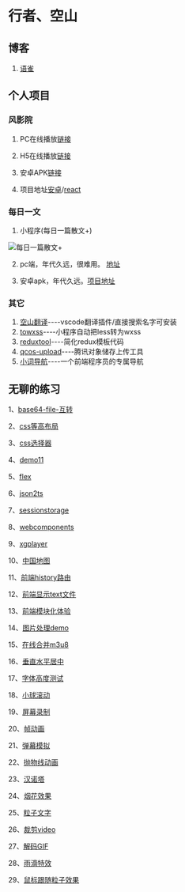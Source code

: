 # 行者、空山

## 博客

1. [语雀](https://www.yuque.com/zackdk/web)

## 个人项目

### 风影院

1. PC在线播放[链接](https://fengxiaoci.cn)

2. H5在线播放[链接](http://movie.zackdk.top/)

3. 安卓APK[链接](https://apks-1252514056.cos.ap-chengdu.myqcloud.com/%E9%A3%8E%E5%BD%B1%E9%99%A2_v1.7_2018-10-14-release.apk)

4. 项目地址[安卓](https://github.com/CodeByZack/kongtv-android/)/[react](https://github.com/CodeByZack/kongtv-react/)


### 每日一文

1. 小程序(每日一篇散文+)

![每日一篇散文+](https://apks-1252514056.cos.ap-chengdu.myqcloud.com/%E6%AF%8F%E6%97%A5%E4%B8%80%E7%AF%87%E6%95%A3%E6%96%87%2B.jpg)

2. pc端，年代久远，很难用。 [地址](https://emptymountain.netlify.com/)

3. 安卓apk，年代久远。[项目地址](https://github.com/CodeByZack/mryw-android-bmob)

### 其它

1. [空山翻译](https://marketplace.visualstudio.com/items?itemName=zackdk.empty-translate#review-details)----vscode翻译插件/直接搜索名字可安装
2. [towxss](https://www.npmjs.com/package/towxss)----小程序自动把less转为wxss
3. [reduxtool](https://www.npmjs.com/package/@zackdk/reduxtool)----简化redux模板代码
4. [qcos-upload](https://www.npmjs.com/package/qcos-upload)----腾讯对象储存上传工具
5. [小词导航](https://www.xclinks.com/)----一个前端程序员的专属导航




## 无聊的练习

1、[base64-file-互转](https://codebyzack.github.io/web_demo/demo/base64-file-互转)

2、[css等高布局](https://codebyzack.github.io/web_demo/demo/css等高布局)

3、[css选择器](https://codebyzack.github.io/web_demo/demo/css选择器)

4、[demo11](https://codebyzack.github.io/web_demo/demo/demo11)

5、[flex](https://codebyzack.github.io/web_demo/demo/flex)

6、[json2ts](https://codebyzack.github.io/web_demo/demo/json2ts)

7、[sessionstorage](https://codebyzack.github.io/web_demo/demo/sessionstorage)

8、[webcomponents](https://codebyzack.github.io/web_demo/demo/webcomponents)

9、[xgplayer](https://codebyzack.github.io/web_demo/demo/xgplayer)

10、[中国地图](https://codebyzack.github.io/web_demo/demo/中国地图)

11、[前端history路由](https://codebyzack.github.io/web_demo/demo/前端history路由)

12、[前端显示text文件](https://codebyzack.github.io/web_demo/demo/前端显示text文件)

13、[前端模块化体验](https://codebyzack.github.io/web_demo/demo/前端模块化体验)

14、[图片处理demo](https://codebyzack.github.io/web_demo/demo/图片处理demo)

15、[在线合并m3u8](https://codebyzack.github.io/web_demo/demo/在线合并m3u8)

16、[垂直水平居中](https://codebyzack.github.io/web_demo/demo/垂直水平居中)

17、[字体高度测试](https://codebyzack.github.io/web_demo/demo/字体高度测试)

18、[小球滚动](https://codebyzack.github.io/web_demo/demo/小球滚动)

19、[屏幕录制](https://codebyzack.github.io/web_demo/demo/屏幕录制)

20、[帧动画](https://codebyzack.github.io/web_demo/demo/帧动画)

21、[弹幕模拟](https://codebyzack.github.io/web_demo/demo/弹幕模拟)

22、[抛物线动画](https://codebyzack.github.io/web_demo/demo/抛物线动画)

23、[汉诺塔](https://codebyzack.github.io/web_demo/demo/汉诺塔)

24、[烟花效果](https://codebyzack.github.io/web_demo/demo/烟花效果)

25、[粒子文字](https://codebyzack.github.io/web_demo/demo/粒子文字)

26、[裁剪video](https://codebyzack.github.io/web_demo/demo/裁剪video)

27、[解码GIF](https://codebyzack.github.io/web_demo/demo/解码GIF)

28、[雨滴特效](https://codebyzack.github.io/web_demo/demo/雨滴特效)

29、[鼠标跟随粒子效果](https://codebyzack.github.io/web_demo/demo/鼠标跟随粒子效果)